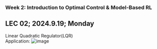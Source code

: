 ### Week 2: Introduction to Optimal Control & Model-Based RL
## LEC 02; 2024.9.19; Monday  

Linear Quadratic Regulator(LQR)  
Application: ![image](https://github.com/user-attachments/assets/2f02f1f5-41a2-4ed2-8c9b-50b3ddfa16a3)
